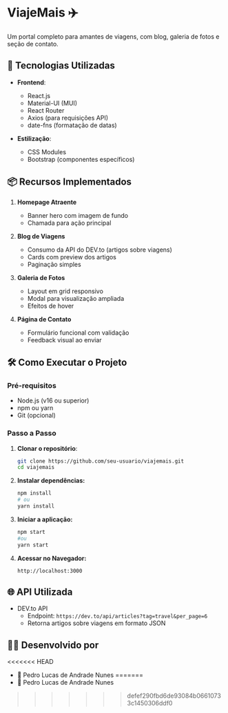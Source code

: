 # ViajeMais ✈️

Um portal completo para amantes de viagens, com blog, galeria de fotos e seção de contato.

## 🚀 Tecnologias Utilizadas

- **Frontend**:
  - React.js
  - Material-UI (MUI)
  - React Router
  - Axios (para requisições API)
  - date-fns (formatação de datas)

- **Estilização**:
  - CSS Modules
  - Bootstrap (componentes específicos)

## 📦 Recursos Implementados

1. **Homepage Atraente**
   - Banner hero com imagem de fundo
   - Chamada para ação principal

2. **Blog de Viagens**
   - Consumo da API do DEV.to (artigos sobre viagens)
   - Cards com preview dos artigos
   - Paginação simples

3. **Galeria de Fotos**
   - Layout em grid responsivo
   - Modal para visualização ampliada
   - Efeitos de hover

4. **Página de Contato**
   - Formulário funcional com validação
   - Feedback visual ao enviar

## 🛠️ Como Executar o Projeto

### Pré-requisitos
- Node.js (v16 ou superior)
- npm ou yarn
- Git (opcional)

### Passo a Passo

1. **Clonar o repositório**:
   ```bash
   git clone https://github.com/seu-usuario/viajemais.git
   cd viajemais

2. **Instalar dependências:**
    ```bash
   npm install
    # ou
    yarn install

3. **Iniciar a aplicação:**
    ```bash
    npm start
    #ou
    yarn start

4. **Acessar no Navegador:**
    ```text
    http://localhost:3000

## 🌐 API Utilizada

- DEV.to API
    - Endpoint: `https://dev.to/api/articles?tag=travel&per_page=6`
    - Retorna artigos sobre viagens em formato JSON

## 👨‍💻 Desenvolvido por

<<<<<<< HEAD
- 🚀 Pedro Lucas de Andrade Nunes
=======
- 🚀 Pedro Lucas de Andrade Nunes
>>>>>>> defef290fbd6de93084b06610733c1450306ddf0
